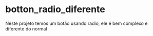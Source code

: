 # botton_radio_diferente
Neste projeto temos um botão usando radio, ele é bem complexo e diferente do normal

